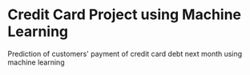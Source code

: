 # Credit Card Project using Machine Learning
 Prediction of customers' payment of credit card debt next month using machine learning

